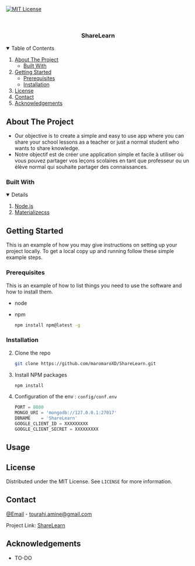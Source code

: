 <!--
*** Thanks for checking out the Best-README-Template. If you have a suggestion
*** that would make this better, please fork the repo and create a pull request
*** or simply open an issue with the tag "enhancement".
*** Thanks again! Now go create something AMAZING! :D
-->



<!-- PROJECT SHIELDS -->
<!--
*** I'm using markdown "reference style" links for readability.
*** Reference links are enclosed in brackets [ ] instead of parentheses ( ).
*** See the bottom of this document for the declaration of the reference variables
*** for contributors-url, forks-url, etc. This is an optional, concise syntax you may use.
*** https://www.markdownguide.org/basic-syntax/#reference-style-links
-->
[![MIT License][license-shield]][license-url]



<!-- PROJECT LOGO -->
<br />

  <h3 align="center">ShareLearn</h3>

</p>



<!-- TABLE OF CONTENTS -->
<details open="open">
  <summary>Table of Contents</summary>
  <ol>
    <li>
      <a href="#about-the-project">About The Project</a>
      <ul>
        <li><a href="#built-with">Built With</a></li>
      </ul>
    </li>
    <li>
      <a href="#getting-started">Getting Started</a>
      <ul>
        <li><a href="#prerequisites">Prerequisites</a></li>
        <li><a href="#installation">Installation</a></li>
      </ul>
    </li>
    <li><a href="#license">License</a></li>
    <li><a href="#contact">Contact</a></li>
    <li><a href="#acknowledgements">Acknowledgements</a></li>
  </ol>
</details>




<!-- ABOUT THE PROJECT -->
## About The Project

* Our objective is to create a simple and easy to use app where you can share your school lessons as a teacher or just a normal student who wants to share knowledge.
* Notre objectif est de créer une application simple et facile à utiliser où vous pouvez partager vos leçons scolaires en tant que professeur ou un élève normal qui souhaite partager des connaissances.

### Built With

<details open="open">
  <ol>
    <li>
      <a href="https://nodejs.org/en/">Node.js</a>
    </li>
    <li>
      <a href="https://materializecss.com/getting-started.html">Materializecss</a>
    </li>
  </ol>
</details>


<!-- GETTING STARTED -->

## Getting Started

This is an example of how you may give instructions on setting up your project locally.
To get a local copy up and running follow these simple example steps.

### Prerequisites

This is an example of how to list things you need to use the software and how to install them.
* node
  
* npm
  
  ```sh
  npm install npm@latest -g
  ```

### Installation

2. Clone the repo
   ```sh
   git clone https://github.com/maromaroXD/ShareLearn.git
   ```
3. Install NPM packages
   ```sh
   npm install
   ```
4. Configuration of the env  : `config/conf.env`
   ```js
   PORT = 8080
   MONGO_URI = 'mongodb://127.0.0.1:27017'
   DBNAME    = 'ShareLearn'
   GOOGLE_CLIENT_ID = XXXXXXXXX
   GOOGLE_CLIENT_SECRET = XXXXXXXXX
   ```



<!-- USAGE EXAMPLES -->

## Usage







<!-- LICENSE -->
## License

Distributed under the MIT License. See `LICENSE` for more information.



<!-- CONTACT -->

## Contact

[@Email]() - tourahi.amine@gmail.com

Project Link: [ShareLearn](https://github.com/maromaroXD/ShareLearn)



<!-- ACKNOWLEDGEMENTS -->

## Acknowledgements
* TO-DO





<!-- MARKDOWN LINKS & IMAGES -->
<!-- https://www.markdownguide.org/basic-syntax/#reference-style-links -->
[contributors-shield]: https://img.shields.io/github/contributors/othneildrew/Best-README-Template.svg?style=for-the-badge
[contributors-url]: https://github.com/othneildrew/Best-README-Template/graphs/contributors
[forks-shield]: https://img.shields.io/github/forks/othneildrew/Best-README-Template.svg?style=for-the-badge
[forks-url]: https://github.com/othneildrew/Best-README-Template/network/members
[stars-shield]: https://img.shields.io/github/stars/othneildrew/Best-README-Template.svg?style=for-the-badge
[stars-url]: https://github.com/othneildrew/Best-README-Template/stargazers
[issues-shield]: https://img.shields.io/github/issues/othneildrew/Best-README-Template.svg?style=for-the-badge
[issues-url]: https://github.com/othneildrew/Best-README-Template/issues
[license-shield]: https://img.shields.io/github/license/othneildrew/Best-README-Template.svg?style=for-the-badge
[license-url]: https://github.com/othneildrew/Best-README-Template/blob/master/LICENSE.txt
[linkedin-shield]: https://img.shields.io/badge/-LinkedIn-black.svg?style=for-the-badge&logo=linkedin&colorB=555
[linkedin-url]: https://linkedin.com/in/othneildrew
[product-screenshot]: images/screenshot.png
